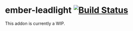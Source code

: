 # ember-leadlight [![Build Status](https://travis-ci.org/dfreeman/ember-leadlight.svg?branch=master)](https://travis-ci.org/dfreeman/ember-leadlight)

This addon is currently a WIP.
